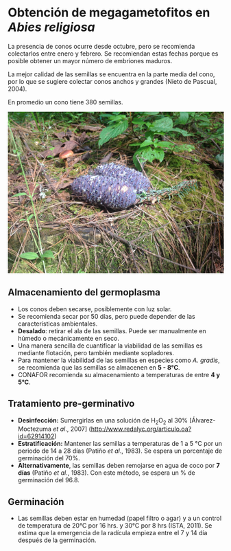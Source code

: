 # Obtención de megagametofitos en *Abies religiosa*

La presencia de conos ocurre desde octubre, pero se recomienda colectarlos entre enero y febrero. Se recomiendan estas fechas porque es posible obtener un mayor número de embriones maduros.

La mejor calidad de las semillas se encuentra en la parte media del cono, por lo que se sugiere colectar conos anchos y grandes (Nieto de Pascual, 2004).

En promedio un cono tiene 380 semillas.

![](Abies_conos.jpg)

## Almacenamiento del germoplasma

+ Los conos deben secarse, posiblemente con luz solar.
+ Se recomienda secar por 50 días, pero puede depender de las características ambientales.
+ **Desalado**: retirar el ala de las semillas. Puede ser manualmente en húmedo o mecánicamente en seco.
+ Una manera sencilla de cuantificar la viabilidad de las semillas es mediante flotación, pero también mediante sopladores.
+ Para mantener la viabilidad de las semillas en especies como *A. gradis*, se recomienda que las semillas se almacenen en **5 - 8°C**.
+ CONAFOR recomienda su almacenamiento a temperaturas de entre **4 y 5°C**.

## Tratamiento pre-germinativo

+ **Desinfección:** Sumergirlas en una solución de H<sub>2</sub>O<sub>2</sub> al 30% [Álvarez-Moctezuma *et al*., 2007] (http://www.redalyc.org/articulo.oa?id=62914102)
+ **Estratificación:** Mantener las semillas a temperaturas de 1 a 5 °C por un periodo de 14 a 28 días (Patiño *et al*., 1983). Se espera un porcentaje de germinación del 70%. 
+ **Alternativamente**, las semillas deben remojarse en agua de coco por **7 días** (Patiño *et al*., 1983). Con este método, se espera un % de germinación del 96.8.

## Germinación

+ Las semillas deben estar en humedad (papel filtro o agar) y a un control de temperatura de 20°C por 16 hrs. y 30°C por 8 hrs (ISTA, 2011). Se estima que la emergencia de la radícula empieza entre el 7 y 14 día después de la germinación.
 







 
